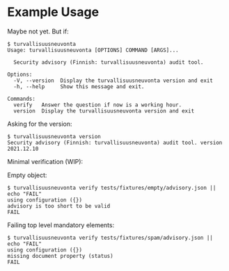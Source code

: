 # Example Usage

Maybe not yet. But if:

```console
$ turvallisuusneuvonta
Usage: turvallisuusneuvonta [OPTIONS] COMMAND [ARGS]...

  Security advisory (Finnish: turvallisuusneuvonta) audit tool.

Options:
  -V, --version  Display the turvallisuusneuvonta version and exit
  -h, --help     Show this message and exit.

Commands:
  verify   Answer the question if now is a working hour.
  version  Display the turvallisuusneuvonta version and exit
```

Asking for the version:

```console
$ turvallisuusneuvonta version
Security advisory (Finnish: turvallisuusneuvonta) audit tool. version 2021.12.10
```

Minimal verification (WIP):

Empty object:
```console
$ turvallisuusneuvonta verify tests/fixtures/empty/advisory.json || echo "FAIL"
using configuration ({})
advisory is too short to be valid
FAIL
```
Failing top level mandatory elements:
```console
$ turvallisuusneuvonta verify tests/fixtures/spam/advisory.json || echo "FAIL"
using configuration ({})
missing document property (status)
FAIL
```
